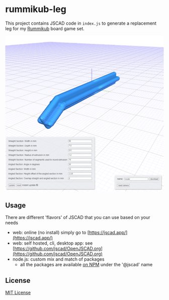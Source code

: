 # rummikub-leg

This project contains JSCAD code in `index.js` to generate a replacement leg for my [Rummikub](https://en.wikipedia.org/wiki/Rummikub) board game set.

![Rummikub Leg](rummikub-leg.png)

## Usage

There are different 'flavors' of JSCAD that you can use based on your needs
- web: online (no install) simply go to [https://jscad.app/](https://jscad.app/)
- web: self hosted, cli, desktop app: see [https://github.com/jscad/OpenJSCAD.org](https://github.com/jscad/OpenJSCAD.org)
- node.js: custom mix and match of packages
  * all the packages are available [on NPM](https://www.npmjs.com/search?q=%40jscad) under the '@jscad' name

## License

[MIT License](./LICENSE)
